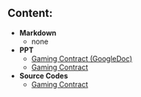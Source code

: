 
## Content:
- **Markdown**
    - none
- **PPT**
    - [Gaming Contract (GoogleDoc)](https://docs.google.com/presentation/d/1ST6igQFH-0bRNmp2_kr8oCnj4hBqwbRS16qRJz0xiPs/edit#slide=id.g1e4a3659359_0_0)
    - [Gaming Contract](./lesson-3.ppt)
- **Source Codes**
    - [Gaming Contract](./src/gameMarket)


